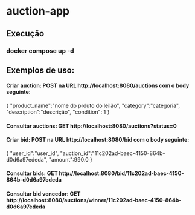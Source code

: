 # auction-app

## Execução
### docker compose up -d
## Exemplos de uso:
#### Criar auction: POST na URL http://localhost:8080/auctions com o body seguinte:
{
    "product_name":"nome do prduto do leilão",
    "category":"categoria",
    "description":"descrição",
    "condition": 1
}
#### Consultar auctions: GET http://localhost:8080/auctions?status=0
#### Criar bid: POST na URL http://localhost:8080/bid com o body seguinte:
{
    "user_id":"user_id",
    "auction_id":"11c202ad-baec-4150-864b-d0d6a97ededa",
    "amount":990.0
}
#### Consultar bids: GET http://localhost:8080/bid/11c202ad-baec-4150-864b-d0d6a97ededa
#### Consultar bid vencedor: GET http://localhost:8080/auctions/winner/11c202ad-baec-4150-864b-d0d6a97ededa
